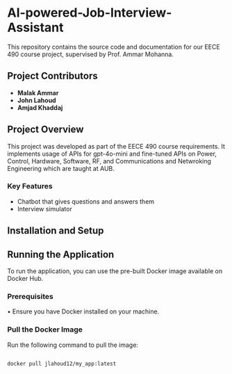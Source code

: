# AI-powered-Job-Interview-Assistant



This repository contains the source code and documentation for our EECE 490 course project, supervised by Prof. Ammar Mohanna.  

## Project Contributors  
- **Malak Ammar**  
- **John Lahoud**  
- **Amjad Khaddaj**  

## Project Overview  
This project was developed as part of the EECE 490 course requirements. It implements usage of APIs for gpt-4o-mini and fine-tuned APIs on Power, Control, Hardware, Software, RF, and Communications and Netwroking Engineering which are taught at AUB.

### Key Features  
- Chatbot that gives questions and answers them
- Interview simulator


## Installation and Setup  
## Running the Application

To run the application, you can use the pre-built Docker image available on Docker Hub.

### Prerequisites

 

• Ensure you have Docker installed on your machine.

 

### Pull the Docker Image

 

Run the following command to pull the image:

 

```bash

docker pull jlahoud12/my_app:latest
